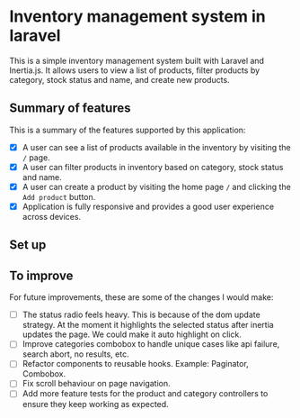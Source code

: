 # Inventory management system in laravel

This is a simple inventory management system built with Laravel and Inertia.js. It allows users to view a list of products, filter products by category, stock status and name, and create new products.

## Summary of features

This is a summary of the features supported by this application:

- [x] A user can see a list of products available in the inventory by visiting the `/` page.
- [x] A user can filter products in inventory based on category, stock status and name.
- [x] A user can create a product by visiting the home page `/` and clicking the `Add product` button.
- [x] Application is fully responsive and provides a good user experience across devices.

## Set up

## To improve

For future improvements, these are some of the changes I would make:

- [ ] The status radio feels heavy. This is because of the dom update strategy. At the moment it highlights the selected status after inertia updates the page. We could make it auto highlight on click.
- [ ] Improve categories combobox to handle unique cases like api failure, search abort, no results, etc.
- [ ] Refactor components to reusable hooks. Example: Paginator, Combobox.
- [ ] Fix scroll behaviour on page navigation.
- [ ] Add more feature tests for the product and category controllers to ensure they keep working as expected.
